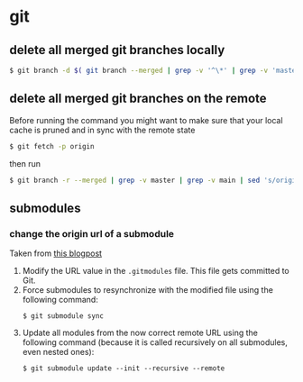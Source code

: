 # git

## delete all merged git branches locally

```sh
$ git branch -d $( git branch --merged | grep -v '^\*' | grep -v 'master' | grep -v 'main' )
``` 

## delete all merged git branches on the remote

Before running the command you might want to make sure that your local cache is pruned and in sync with the remote state
```sh
$ git fetch -p origin
```

then run
```sh
$ git branch -r --merged | grep -v master | grep -v main | sed 's/origin\///' | xargs -n 1 git push --delete origin
```

## submodules

### change the origin url of a submodule

Taken from [this blogpost](https://www.damirscorner.com/blog/posts/20210423-ChangingUrlsOfGitSubmodules.html)

 1. Modify the URL value in the `.gitmodules` file. This file gets committed to Git.
 2. Force submodules to resynchronize with the modified file using the following command:
    ```
    $ git submodule sync
    ```
 3. Update all modules from the now correct remote URL using the following command (because it is called recursively on all submodules, even nested ones):
    ```
    $ git submodule update --init --recursive --remote
    ```